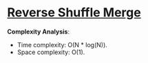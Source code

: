 # [Reverse Shuffle Merge](https://www.hackerrank.com/challenges/reverse-shuffle-merge)

__Complexity Analysis__:
* Time complexity: O(N * log(N)).
* Space complexity: O(1).
